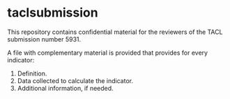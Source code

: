 # taclsubmission
This repository contains confidential  material for the reviewers of the TACL submission number 5931.

A file with complementary material is provided that provides for every indicator:

1) Definition.
2) Data collected to calculate the indicator.
3) Additional information, if needed.
